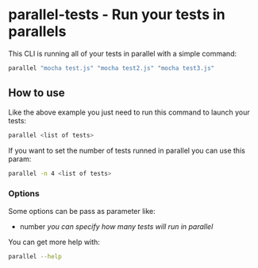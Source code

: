 # parallel-tests - Run your tests in parallels

This CLI is running all of your tests in parallel with a simple command:

```bash
parallel "mocha test.js" "mocha test2.js" "mocha test3.js"
```

## How to use

Like the above example you just need to run this command to launch your tests:

```bash
parallel <list of tests>
```

If you want to set the number of tests runned in parallel you can use this param:

```bash
parallel -n 4 <list of tests>
```

### Options

Some options can be pass as parameter like:

- number _you can specify how many tests will run in parallel_

You can get more help with:

```bash
parallel --help
```
